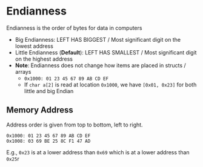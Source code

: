 # Endianness

Endianness is the order of bytes for data in computers
- Big Endianness: LEFT HAS BIGGEST / Most significant digit on the lowest address
- Little Endianness (**Default**): LEFT HAS SMALLEST / Most significant digit on the highest address
- **Note**: Endianness does not change how items are placed in structs / arrays
	- `0x1000: 01 23 45 67 89 AB CD EF`
	- If `char a[2]` is read at location `0x1000`, we have `[0x01, 0x23]` for both little and big Endian

## Memory Address
Address order is given from top to bottom, left to right.
```
0x1000: 01 23 45 67 89 AB CD EF
0x1008: 03 69 BE 25 8C F1 47 AD
```
E.g., `0x23` is at a lower address than `0x69` which is at a lower address than `0x25`r
